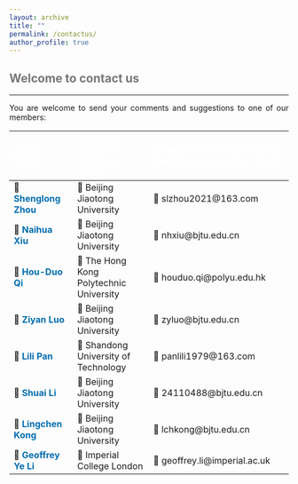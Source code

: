 ```yaml
---
layout: archive
title: ""   
permalink: /contactus/
author_profile: true
---
```


<style>
a:link {
  text-decoration: none;
}

a:visited {
  text-decoration: none;
}

a:hover {
  text-decoration: underline;
}

a:active {
  text-decoration: underline;
}
</style>


##  <span style="color:#777777"> Welcome to contact us </span> 
---
 
<div style="text-align:justify">  
You are welcome to send your comments and suggestions to one of our members:
</div>
      
<!--| People |  Affiliation  |  Email  |-->

| <span style="color:#ffffff"> People  People People</span> &nbsp; |<span style="color:#ffffff"> Affiliation Affiliation Affiliation Affiliat</span>| <span style="color:#ffffff"> Email Email Email Email Email Email Email Email  Email Email </span>|
| :---   |   :---       |  :--- |
|👨 <a style="font-size: 16px; font-weight: bold;color:#006DB0" href="https://shenglongzhou.github.io/" target="_blank"> Shenglong Zhou</a> | 🏫 Beijing Jiaotong University  | 📧 slzhou2021@163.com |
|👨 <a style="font-size: 16px; font-weight: bold;color:#006DB0" href="https://faculty.bjtu.edu.cn/6336/" target="_blank"> Naihua Xiu</a> | 🏫 Beijing Jiaotong University | 📧 nhxiu@bjtu.edu.cn |
|👨 <a style="font-size: 16px; font-weight: bold;color:#006DB0" href="https://www.polyu.edu.hk/ama/profile/hdqi/hdqi.html" target="_blank"> Hou-Duo Qi</a> | 🏫 The Hong Kong Polytechnic University | 📧 houduo.qi@polyu.edu.hk |
|👩 <a style="font-size: 16px; font-weight: bold;color:#006DB0" href="https://faculty.bjtu.edu.cn/8525/" target="_blank"> Ziyan Luo</a> | 🏫 Beijing Jiaotong University | 📧 zyluo@bjtu.edu.cn |
|👩 <a style="font-size: 16px; font-weight: bold;color:#006DB0" href="https://sci.sdut.edu.cn/_t832/2018/1129/c5856a253869/page.htm" target="_blank"> Lili Pan</a> | 🏫 Shandong University of Technology | 📧 panlili1979@163.com|
|👨 <a style="font-size: 16px; font-weight: bold;color:#006DB0" href="https://shuaili2025.github.io/" target="_blank"> Shuai Li</a> | 🏫 Beijing Jiaotong University | 📧  24110488@bjtu.edu.cn |
|👨 <a style="font-size: 16px; font-weight: bold;color:#006DB0" href="https://faculty.bjtu.edu.cn/8316/" target="_blank"> Lingchen Kong</a> | 🏫 Beijing Jiaotong University | 📧 lchkong@bjtu.edu.cn |
|👨<a style="font-size: 16px; font-weight: bold;color:#006DB0" href="https://profiles.imperial.ac.uk/geoffrey.li/" target="_blank"> Geoffrey Ye Li</a> | 🏫 Imperial College London | 📧 geoffrey.li@imperial.ac.uk |


<!--
- <a style="font-size: 16px; font-weight: bold;color:#006DB0" href="https://shenglongzhou.github.io/" target="_blank">Shenglong Zhou</a> - Beijing Jiaotong University, slzhou2021@163.com.
- <a style="font-size: 16px; font-weight: bold;color:#006DB0" href="https://faculty.bjtu.edu.cn/6336/" target="_blank">Naihua Xiu</a> -  Beijing Jiaotong University, nhxiu@bjtu.edu.cn.
- <a style="font-size: 16px; font-weight: bold;color:#006DB0" href="https://www.polyu.edu.hk/ama/profile/hdqi/hdqi.html" target="_blank">Hou-Duo Qi</a> - The Hong Kong Polytechnic University, houduo.qi@polyu.edu.hk.
- <a style="font-size: 16px; font-weight: bold;color:#006DB0" href="https://faculty.bjtu.edu.cn/8525/" target="_blank">Ziyan Luo</a> - Beijing Jiaotong University, zyluo@bjtu.edu.cn.
- <a style="font-size: 16px; font-weight: bold;color:#006DB0" href="https://sci.sdut.edu.cn/_t832/2018/1129/c5856a253869/page.htm" target="_blank">Lili Pan</a> - Shandong University of Technology,  panlili1979@163.com.
- <a style="font-size: 16px; font-weight: bold;color:#006DB0" href="https://faculty.bjtu.edu.cn/8316/" target="_blank">Lingchen Kong</a> - Beijing Jiaotong University, lchkong@bjtu.edu.cn.
- <a style="font-size: 16px; font-weight: bold;color:#006DB0" href="https://profiles.imperial.ac.uk/geoffrey.li/" target="_blank">Geoffrey Ye Li</a> - Imperial College London, geoffrey.li@imperial.ac.uk.


<p style="line-height: 2;"></p>

   <table border="2" width="0.5">
      <tr>
        <td style="width:2%" align="left"> <a style="font-size: 16px; font-weight: bold;color:#006DB0" href="https://shenglongzhou.github.io/" target="_blank"> Shenglong Zhou</a> </td>
        <td style="width:5%" align="left"> <span style="font-size: 17px"> Beijing Jiaotong University </span>  </td>
        <td style="width:5%" align="left"> <span style="font-size: 17px"> slzhou2021@163.com </span> </td> 
      </tr>
      <tr>
        <td style="width:2%" align="left"> <a style="font-size: 16px; font-weight: bold;color:#006DB0" href="https://faculty.bjtu.edu.cn/6336/" target="_blank"> Naihua Xiu</a> </td>
        <td style="width:5%" align="left"> <span style="font-size: 17px"> Beijing Jiaotong University </span> </td>
        <td style="width:5%" align="left"> <span style="font-size: 17px"> nhxiu@bjtu.edu.cn </span> </td> 
      </tr>
      <tr>
        <td style="width:2%" align="left"> <a style="font-size: 16px; font-weight: bold;color:#006DB0" href="https://www.polyu.edu.hk/ama/profile/hdqi/hdqi.html" target="_blank"> Hou-Duo Qi</a> </td>
        <td style="width:5%" align="left"> <span style="font-size: 17px"> The Hong Kong Polytechnic University </span> </td>
        <td style="width:5%" align="left"> <span style="font-size: 17px"> houduo.qi@polyu.edu.hk </span> </td> 
      </tr>
      <tr>
        <td style="width:2%" align="left"> <a style="font-size: 16px; font-weight: bold;color:#006DB0" href="https://faculty.bjtu.edu.cn/8525/" target="_blank"> Ziyan Luo</a> </td>
        <td style="width:5%" align="left"> <span style="font-size: 18px"> Beijing Jiaotong University </span> </td>
        <td style="width:5%" align="left"> <span style="font-size: 18px"> zyluo@bjtu.edu.cn </span> </td> 
       </tr>
       <tr>
        <td style="width:2%" align="left"> <a style="font-size: 16px; font-weight: bold;color:#006DB0" href="https://sci.sdut.edu.cn/_t832/2018/1129/c5856a253869/page.htm" target="_blank"> Lili Pan</a> </td>
        <td style="width:5%" align="left"> <span style="font-size: 17px"> Shandong University of Technology </span> </td>
        <td style="width:5%" align="left"> <span style="font-size: 17px"> panlili1979@163.com </span> </td> 
      </tr>
      <tr>
        <td style="width:2%" align="left"> <a style="font-size: 16px; font-weight: bold;color:#006DB0" href="https://faculty.bjtu.edu.cn/8316/" target="_blank"> Lingchen Kong</a> </td>
        <td style="width:5%" align="left"> <span style="font-size: 17px">  Beijing Jiaotong University </span> </td>
        <td style="width:5%" align="left"> <span style="font-size: 17px">  lchkong@bjtu.edu.cn </span> </td> 
      </tr>
      <tr>
        <td style="width:2%" align="left"> <a style="font-size: 16px; font-weight: bold;color:#006DB0" href="https://profiles.imperial.ac.uk/geoffrey.li/" target="_blank"> Geoffrey Ye Li</a> </td>
        <td style="width:5%" align="left"> <span style="font-size: 17px"> Imperial College London </span> </td>
        <td style="width:5%" align="left"> <span style="font-size: 17px"> geoffrey.li@imperial.ac.uk </span> </td> 
      </tr>
      </table> 
-->

